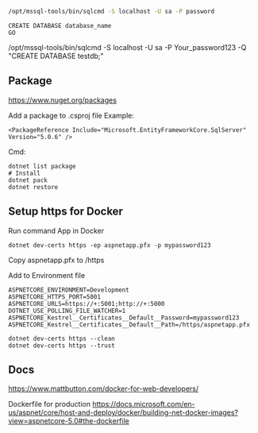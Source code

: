 ```bash
/opt/mssql-tools/bin/sqlcmd -S localhost -U sa -P password
```

```
CREATE DATABASE database_name
GO
```


/opt/mssql-tools/bin/sqlcmd -S localhost -U sa -P Your_password123 -Q "CREATE DATABASE testdb;"



## Package
https://www.nuget.org/packages

Add a package to .csproj file
Example:
```
<PackageReference Include="Microsoft.EntityFrameworkCore.SqlServer" Version="5.0.6" />
```

Cmd:
```
dotnet list package
# Install
dotnet pack
dotnet restore
```
## Setup https for Docker
Run command App in Docker
```
dotnet dev-certs https -ep aspnetapp.pfx -p mypassword123
```
Copy aspnetapp.pfx to /https

Add to Environment file
```
ASPNETCORE_ENVIRONMENT=Development
ASPNETCORE_HTTPS_PORT=5001
ASPNETCORE_URLS=https://+:5001;http://+:5000
DOTNET_USE_POLLING_FILE_WATCHER=1
ASPNETCORE_Kestrel__Certificates__Default__Password=mypassword123
ASPNETCORE_Kestrel__Certificates__Default__Path=/https/aspnetapp.pfx
```

```
dotnet dev-certs https --clean
dotnet dev-certs https --trust
```


## Docs
https://www.mattbutton.com/docker-for-web-developers/

Dockerfile for production
https://docs.microsoft.com/en-us/aspnet/core/host-and-deploy/docker/building-net-docker-images?view=aspnetcore-5.0#the-dockerfile
